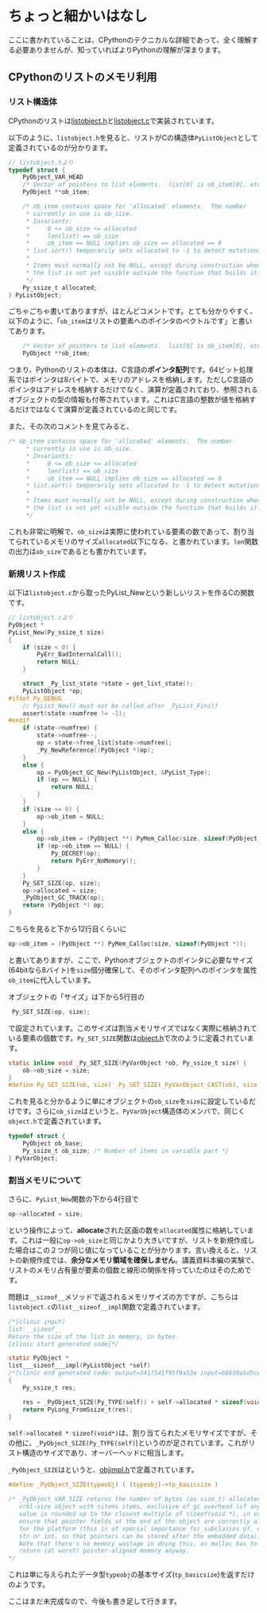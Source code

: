 # ちょっと細かいはなし

ここに書かれていることは、CPythonのテクニカルな詳細であって、全く理解する必要ありませんが、知っていればよりPythonの理解が深まります。

## CPythonのリストのメモリ利用

### リスト構造体

CPythonのリストは[listobject.h](https://github.com/python/cpython/blob/main/Include/cpython/listobject.h)と[listobject.c](https://github.com/python/cpython/blob/main/Objects/listobject.c)で実装されています。

以下のように、`listobject.h`を見ると、リストがCの構造体`PyListObject`として定義されているのが分かります。

```C
// listobject.hより
typedef struct {
    PyObject_VAR_HEAD
    /* Vector of pointers to list elements.  list[0] is ob_item[0], etc. */
    PyObject **ob_item;

    /* ob_item contains space for 'allocated' elements.  The number
     * currently in use is ob_size.
     * Invariants:
     *     0 <= ob_size <= allocated
     *     len(list) == ob_size
     *     ob_item == NULL implies ob_size == allocated == 0
     * list.sort() temporarily sets allocated to -1 to detect mutations.
     *
     * Items must normally not be NULL, except during construction when
     * the list is not yet visible outside the function that builds it.
     */
    Py_ssize_t allocated;
} PyListObject;
```

ごちゃごちゃ書いてありますが、ほとんどコメントです。とても分かりやすく、以下のように、「`ob_item`はリストの要素へのポインタのベクトルです」と書いてあります。

```C
    /* Vector of pointers to list elements.  list[0] is ob_item[0], etc. */
    PyObject **ob_item;
```

つまり、Pythonのリストの本体は、C言語の**ポインタ配列**です。64ビット処理系ではポインタは8バイトで、メモリのアドレスを格納します。ただしC言語のポインタはアドレスを格納するだけでなく、演算が定義されており、参照されるオブジェクトの型の情報も付帯されています。これはC言語の整数が値を格納するだけではなくて演算が定義されているのと同じです。

また、その次のコメントを見てみると、

```C
/* ob_item contains space for 'allocated' elements.  The number
     * currently in use is ob_size.
     * Invariants:
     *     0 <= ob_size <= allocated
     *     len(list) == ob_size
     *     ob_item == NULL implies ob_size == allocated == 0
     * list.sort() temporarily sets allocated to -1 to detect mutations.
     *
     * Items must normally not be NULL, except during construction when
     * the list is not yet visible outside the function that builds it.
     */
```

これも非常に明解で、`ob_size`は実際に使われている要素の数であって、割り当てられているメモリのサイズ`allocated`以下になる、と書かれています。`len`関数の出力は`ob_size`であるとも書かれています。

### 新規リスト作成

以下は`listobject.c`から取ったPyList_Newという新しいリストを作るCの関数です。

```C
// listobject.cより
PyObject *
PyList_New(Py_ssize_t size)
{
    if (size < 0) {
        PyErr_BadInternalCall();
        return NULL;
    }

    struct _Py_list_state *state = get_list_state();
    PyListObject *op;
#ifdef Py_DEBUG
    // PyList_New() must not be called after _PyList_Fini()
    assert(state->numfree != -1);
#endif
    if (state->numfree) {
        state->numfree--;
        op = state->free_list[state->numfree];
        _Py_NewReference((PyObject *)op);
    }
    else {
        op = PyObject_GC_New(PyListObject, &PyList_Type);
        if (op == NULL) {
            return NULL;
        }
    }
    if (size <= 0) {
        op->ob_item = NULL;
    }
    else {
        op->ob_item = (PyObject **) PyMem_Calloc(size, sizeof(PyObject *));
        if (op->ob_item == NULL) {
            Py_DECREF(op);
            return PyErr_NoMemory();
        }
    }
    Py_SET_SIZE(op, size);
    op->allocated = size;
    _PyObject_GC_TRACK(op);
    return (PyObject *) op;
}
```

こちらを見ると下から12行目くらいに

```C
op->ob_item = (PyObject **) PyMem_Calloc(size, sizeof(PyObject *));
```

と書いてありますが、ここで、Pythonオブジェクトのポインタに必要なサイズ(64bitなら8バイト)を`size`個分確保して、そのポインタ配列へのポインタを属性`ob_item`に代入しています。

オブジェクトの「サイズ」は下から5行目の

```C
 Py_SET_SIZE(op, size);
```

で設定されています。このサイズは割当メモリサイズではなく実際に格納されている要素の個数です。`Py_SET_SIZE`関数は[object.h](https://github.com/python/cpython/blob/main/Include/object.h)で次のように定義されています。

```C
static inline void _Py_SET_SIZE(PyVarObject *ob, Py_ssize_t size) {
    ob->ob_size = size;
}
#define Py_SET_SIZE(ob, size) _Py_SET_SIZE(_PyVarObject_CAST(ob), size)
```

これを見ると分かるように単にオブジェクトの`ob_size`を`size`に設定しているだけです。さらに`ob_size`はというと、`PyVarObject`構造体のメンバで、同じく`object.h`で定義されています。

```C
typedef struct {
    PyObject ob_base;
    Py_ssize_t ob_size; /* Number of items in variable part */
} PyVarObject;
```

### 割当メモリについて

さらに、`PyList_New`関数の下から4行目で

```C
op->allocated = size;
```

という操作によって、**allocate**された区画の数を`allocated`属性に格納しています。これは一般に`op->ob_size`と同じかより大きいですが、リストを新規作成した場合はこの２つが同じ値になっていることが分かります。言い換えると、リストの新規作成では、**余分なメモリ領域を確保しません**。講義資料本編の実験で、リストのメモリ占有量が要素の個数と線形の関係を持っていたのはそのためです。

問題は`__sizeof__`メソッドで返されるメモリサイズの方ですが、こちらは`listobject.c`の`list__sizeof__impl`関数で定義されています。

```C
/*[clinic input]
list.__sizeof__
Return the size of the list in memory, in bytes.
[clinic start generated code]*/

static PyObject *
list___sizeof___impl(PyListObject *self)
/*[clinic end generated code: output=3417541f95f9a53e input=b8030a5d5ce8a187]*/
{
    Py_ssize_t res;

    res = _PyObject_SIZE(Py_TYPE(self)) + self->allocated * sizeof(void*);
    return PyLong_FromSsize_t(res);
}
```

`self->allocated * sizeof(void*)`は、割り当てられたメモリサイズですが、その他に、`_PyObject_SIZE(Py_TYPE(self)`)というのが足されています。これがリスト構造のサイズであり、オーバーヘッドに相当します。

`_PyObject_SIZE`はというと、[objimpl.h](https://github.com/python/cpython/blob/main/Include/cpython/objimpl.h)で定義されています。

```C
#define _PyObject_SIZE(typeobj) ( (typeobj)->tp_basicsize )

/* _PyObject_VAR_SIZE returns the number of bytes (as size_t) allocated for a
   vrbl-size object with nitems items, exclusive of gc overhead (if any).  The
   value is rounded up to the closest multiple of sizeof(void *), in order to
   ensure that pointer fields at the end of the object are correctly aligned
   for the platform (this is of special importance for subclasses of, e.g.,
   str or int, so that pointers can be stored after the embedded data).
   Note that there's no memory wastage in doing this, as malloc has to
   return (at worst) pointer-aligned memory anyway.
*/
```

これは単に与えられたデータ型`typeobj`の基本サイズ(`tp_basicsize`)を返すだけのようです。

ここはまだ未完成なので、今後も書き足して行きます。
